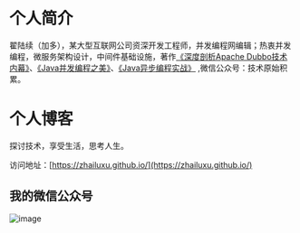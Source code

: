 # 个人简介
翟陆续（加多），某大型互联网公司资深开发工程师，并发编程网编辑；热衷并发编程，微服务架构设计，中间件基础设施，著作[《深度剖析Apache Dubbo技术内幕》](https://github.com/zhailuxu/Dubbo-Demo/blob/master/README.md)、[《Java并发编程之美》](https://github.com/zhailuxu/concurrent-program-demo/blob/master/README.md)、[《Java异步编程实战》](https://github.com/zhailuxu/async-program-demo/blob/master/README.md) ,微信公众号：技术原始积累。
# 个人博客

探讨技术，享受生活，思考人生。


访问地址：[https://zhailuxu.github.io/](https://zhailuxu.github.io/)




## 我的微信公众号

![image]( https://zhailuxu.github.io/assets/images/jiaduowechat.png)
